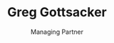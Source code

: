 ---
title: "Greg Gottsacker"
subtitle: "Managing Partner"
phone: 737-600-3061
email: greg@wilmorecapital.llc
nmls: 2119673
applyUrl: https://www.blink.mortgage/app/signup/p/wilmorecapitalllc/gregorygottsacker
first: Greg
image: /img/greg-gottsacker.jpg
---